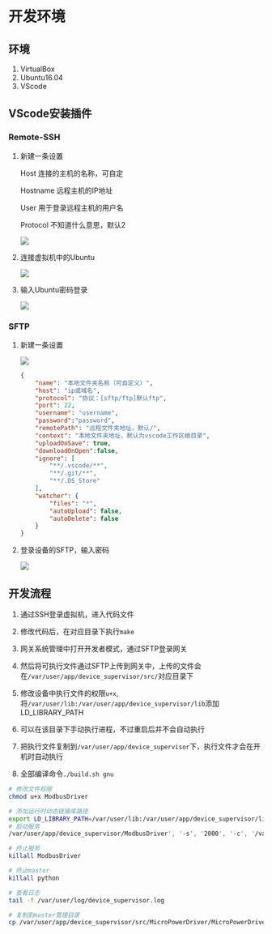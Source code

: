 # 开发环境

## 环境

1. VirtualBox
2. Ubuntu16.04
3. VScode

## VScode安装插件

### Remote-SSH

1. 新建一条设置
   
   Host 连接的主机的名称，可自定
   
   Hostname 远程主机的IP地址
   
   User 用于登录远程主机的用户名
   
   Protocol 不知道什么意思，默认2
   
   ![](C:\Users\ta\AppData\Roaming\marktext\images\9c6d7d4f5da0a76671001302cc181f4fd534c5c6.png)

2. 连接虚拟机中的Ubuntu
   
   ![](C:\Users\ta\AppData\Roaming\marktext\images\4988560fb2fbd7a848691f90b211a48e78926178.png)

3. 输入Ubuntu密码登录
   
   ![](C:\Users\ta\AppData\Roaming\marktext\images\2023-01-18-17-50-27-image.png)

### SFTP

1. 新建一条设置
   
   ![](C:\Users\ta\AppData\Roaming\marktext\images\2023-01-18-17-56-11-image.png)
   
   ```json
   {
       "name": "本地文件夹名称（可自定义）",
       "host": "ip或域名",
       "protocol": "协议：[sftp/ftp]默认ftp",
       "port": 22,
       "username": "username",
       "password":"password",
       "remotePath": "远程文件夹地址，默认/",
       "context": "本地文件夹地址，默认为vscode工作区根目录",
       "uploadOnSave": true,
       "downloadOnOpen":false,
       "ignore": [
           "**/.vscode/**",
           "**/.git/**",
           "**/.DS_Store"
       ],
       "watcher": {
           "files": "*",
           "autoUpload": false,
           "autoDelete": false
       }
   }
   ```

2. 登录设备的SFTP，输入密码
   
   ![](C:\Users\ta\AppData\Roaming\marktext\images\2023-01-18-18-11-22-image.png)

## 开发流程

1. 通过SSH登录虚拟机，进入代码文件

2. 修改代码后，在对应目录下执行`make`

3. 网关系统管理中打开开发者模式，通过SFTP登录网关

4. 然后将可执行文件通过SFTP上传到网关中，上传的文件会在`/var/user/app/device_supervisor/src/`对应目录下

5. 修改设备中执行文件的权限`u+x`,将`/var/user/lib:/var/user/app/device_supervisor/lib`添加LD_LIBRARY_PATH

6. 可以在该目录下手动执行进程，不过重启后并不会自动执行

7. 把执行文件复制到`/var/user/app/device_supervisor`下，执行文件才会在开机时自动执行

8. 全部编译命令`./build.sh gnu`

```bash
# 修改文件权限
chmod u+x ModbusDriver

# 添加运行时动态链接库路径
export LD_LIBRARY_PATH=/var/user/lib:/var/user/app/device_supervisor/lib:$LD_LIBRARY_PATH                                                  
# 启动服务
/var/user/app/device_supervisor/ModbusDriver', '-s', '2000', '-c', '/var/run/python/cfg/device_supervisor/test00-0.conf

# 终止服务
killall ModbusDriver

# 终止master
killall python

# 查看日志
tail -f /var/user/log/device_supervisor.log

# 复制到master管理目录
cp /var/user/app/device_supervisor/src/MicroPowerDriver/MicroPowerDriver /var/user/app/device_supervisor/
```
